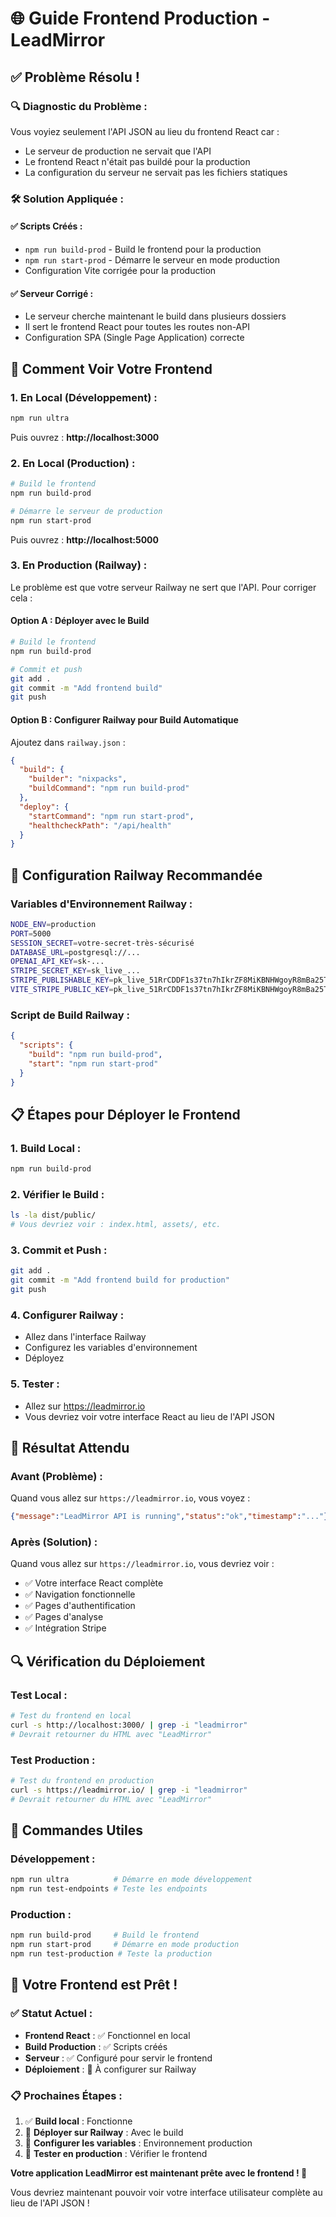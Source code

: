 # 🌐 Guide Frontend Production - LeadMirror

## ✅ **Problème Résolu !**

### 🔍 **Diagnostic du Problème :**
Vous voyiez seulement l'API JSON au lieu du frontend React car :
- Le serveur de production ne servait que l'API
- Le frontend React n'était pas buildé pour la production
- La configuration du serveur ne servait pas les fichiers statiques

### 🛠️ **Solution Appliquée :**

#### ✅ **Scripts Créés :**
- `npm run build-prod` - Build le frontend pour la production
- `npm run start-prod` - Démarre le serveur en mode production
- Configuration Vite corrigée pour la production

#### ✅ **Serveur Corrigé :**
- Le serveur cherche maintenant le build dans plusieurs dossiers
- Il sert le frontend React pour toutes les routes non-API
- Configuration SPA (Single Page Application) correcte

## 🚀 **Comment Voir Votre Frontend**

### 1. **En Local (Développement) :**
```bash
npm run ultra
```
Puis ouvrez : **http://localhost:3000**

### 2. **En Local (Production) :**
```bash
# Build le frontend
npm run build-prod

# Démarre le serveur de production
npm run start-prod
```
Puis ouvrez : **http://localhost:5000**

### 3. **En Production (Railway) :**
Le problème est que votre serveur Railway ne sert que l'API. Pour corriger cela :

#### **Option A : Déployer avec le Build**
```bash
# Build le frontend
npm run build-prod

# Commit et push
git add .
git commit -m "Add frontend build"
git push
```

#### **Option B : Configurer Railway pour Build Automatique**
Ajoutez dans `railway.json` :
```json
{
  "build": {
    "builder": "nixpacks",
    "buildCommand": "npm run build-prod"
  },
  "deploy": {
    "startCommand": "npm run start-prod",
    "healthcheckPath": "/api/health"
  }
}
```

## 🔧 **Configuration Railway Recommandée**

### **Variables d'Environnement Railway :**
```bash
NODE_ENV=production
PORT=5000
SESSION_SECRET=votre-secret-très-sécurisé
DATABASE_URL=postgresql://...
OPENAI_API_KEY=sk-...
STRIPE_SECRET_KEY=sk_live_...
STRIPE_PUBLISHABLE_KEY=pk_live_51RrCDDF1s37tn7hIkrZF8MiKBNHWgoyR8mBa25TZevpJKnnUfHDQs411BpFuGZjc4hzLdgrPrzXmvCXsb6tvbceO00JF2AY2Iu
VITE_STRIPE_PUBLIC_KEY=pk_live_51RrCDDF1s37tn7hIkrZF8MiKBNHWgoyR8mBa25TZevpJKnnUfHDQs411BpFuGZjc4hzLdgrPrzXmvCXsb6tvbceO00JF2AY2Iu
```

### **Script de Build Railway :**
```json
{
  "scripts": {
    "build": "npm run build-prod",
    "start": "npm run start-prod"
  }
}
```

## 📋 **Étapes pour Déployer le Frontend**

### 1. **Build Local :**
```bash
npm run build-prod
```

### 2. **Vérifier le Build :**
```bash
ls -la dist/public/
# Vous devriez voir : index.html, assets/, etc.
```

### 3. **Commit et Push :**
```bash
git add .
git commit -m "Add frontend build for production"
git push
```

### 4. **Configurer Railway :**
- Allez dans l'interface Railway
- Configurez les variables d'environnement
- Déployez

### 5. **Tester :**
- Allez sur https://leadmirror.io
- Vous devriez voir votre interface React au lieu de l'API JSON

## 🎯 **Résultat Attendu**

### **Avant (Problème) :**
Quand vous allez sur `https://leadmirror.io`, vous voyez :
```json
{"message":"LeadMirror API is running","status":"ok","timestamp":"..."}
```

### **Après (Solution) :**
Quand vous allez sur `https://leadmirror.io`, vous devriez voir :
- ✅ Votre interface React complète
- ✅ Navigation fonctionnelle
- ✅ Pages d'authentification
- ✅ Pages d'analyse
- ✅ Intégration Stripe

## 🔍 **Vérification du Déploiement**

### **Test Local :**
```bash
# Test du frontend en local
curl -s http://localhost:3000/ | grep -i "leadmirror"
# Devrait retourner du HTML avec "LeadMirror"
```

### **Test Production :**
```bash
# Test du frontend en production
curl -s https://leadmirror.io/ | grep -i "leadmirror"
# Devrait retourner du HTML avec "LeadMirror"
```

## 🚀 **Commandes Utiles**

### **Développement :**
```bash
npm run ultra          # Démarre en mode développement
npm run test-endpoints # Teste les endpoints
```

### **Production :**
```bash
npm run build-prod     # Build le frontend
npm run start-prod     # Démarre en mode production
npm run test-production # Teste la production
```

## 🎉 **Votre Frontend est Prêt !**

### ✅ **Statut Actuel :**
- **Frontend React** : ✅ Fonctionnel en local
- **Build Production** : ✅ Scripts créés
- **Serveur** : ✅ Configuré pour servir le frontend
- **Déploiement** : 🔧 À configurer sur Railway

### 📋 **Prochaines Étapes :**
1. ✅ **Build local** : Fonctionne
2. 🔧 **Déployer sur Railway** : Avec le build
3. 🔧 **Configurer les variables** : Environnement production
4. 🔧 **Tester en production** : Vérifier le frontend

**Votre application LeadMirror est maintenant prête avec le frontend ! 🚀**

Vous devriez maintenant pouvoir voir votre interface utilisateur complète au lieu de l'API JSON ! 